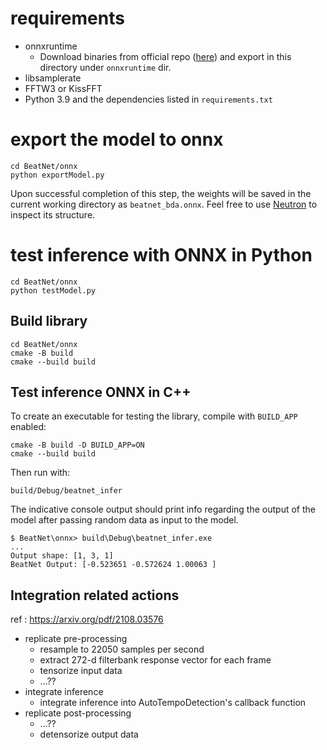 # requirements

- onnxruntime 
  - Download binaries from official repo ([here](https://github.com/microsoft/onnxruntime/releases/tag/v1.22.1)) and export in this directory under `onnxruntime` dir.
- libsamplerate
- FFTW3 or KissFFT
- Python 3.9 and the dependencies listed in `requirements.txt`

# export the model to onnx

```
cd BeatNet/onnx
python exportModel.py
```

Upon successful completion of this step, the weights will be saved in the current working directory as `beatnet_bda.onnx`. Feel free to use [Neutron](https://netron.app/) to inspect its structure.

# test inference with ONNX in Python
```
cd BeatNet/onnx
python testModel.py
```

## Build library
```
cd BeatNet/onnx
cmake -B build
cmake --build build
```

## Test inference ONNX in C++
To create an executable for testing the library, compile with `BUILD_APP` enabled:

```
cmake -B build -D BUILD_APP=ON
cmake --build build
```

Then run with:

```
build/Debug/beatnet_infer
```

The indicative console output should print info regarding the output of the model after passing random data as input to the model.

```
$ BeatNet\onnx> build\Debug\beatnet_infer.exe
...
Output shape: [1, 3, 1]
BeatNet Output: [-0.523651 -0.572624 1.00063 ]
```

## Integration related actions
ref : https://arxiv.org/pdf/2108.03576
- replicate pre-processing 
    - resample to 22050 samples per second
    - extract 272-d filterbank response vector for each frame
    - tensorize input data
    - ...??
- integrate inference
    - integrate inference into AutoTempoDetection's callback function
- replicate post-processing
    - ...??
    - detensorize output data



